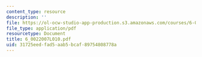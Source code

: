 ```yaml
---
content_type: resource
description: ''
file: https://ol-ocw-studio-app-production.s3.amazonaws.com/courses/6-002-circuits-and-electronics-spring-2007/31725eedfad5aab5bcaf89754808778a_6_0022007L010.pdf
file_type: application/pdf
resourcetype: Document
title: 6_0022007L010.pdf
uid: 31725eed-fad5-aab5-bcaf-89754808778a
---
```


